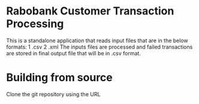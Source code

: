 # Rabobank Customer Transaction Processing
This is a standalone application that reads input files that are in the below formats:
		1 .csv
		2 .xml
The inputs files are processed and failed transactions are stored in final output file that will be in .csv format.
# Building from source
Clone the git repository using the URL
